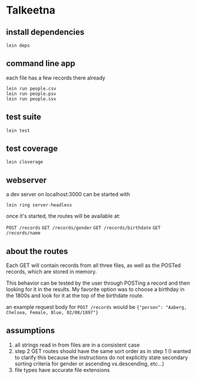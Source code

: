 # Talkeetna

## install dependencies

	lein deps

## command line app
each file has a few records there already

	lein run people.csv
	lein run people.psv
	lein run people.ssv

## test suite

	lein test

## test coverage

	lein cloverage

## webserver

a dev server on localhost:3000 can be started with

	lein ring server-headless
	
once it's started, the routes will be available at:

`POST /records`
`GET /records/gender`
`GET /records/birthdate`
`GET /records/name`

## about the routes

Each GET will contain records from all three files, 
as well as the POSTed records, which are stored in memory.

This behavior can be tested by the user through POSTing a record and then
looking for it in the results. My favorite option was to choose a birthday in the
1800s and look for it at the top of the birthdate route.

an example request body for `POST /records` would be `{"person": "Aaberg, Chelsea, Female, Blue, 02/08/1897"}`

## assumptions
1. all strings read in from files are in a consistent case
2. step 2 GET routes should have the same sort order as in step 1 (I wanted to clarify this because the instructions
   do not explicitly state secondary sorting criteria for gender or ascending vs.descending, etc...)
3. file types have accurate file extensions


